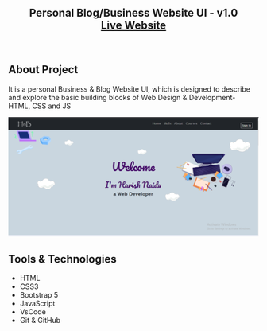<h2 align="center">
Personal Blog/Business Website UI - v1.0<br/>
  <a href="https://harish1611.github.io/Personal-Blog-UI/" target="_blank">Live Website</a>

</h2>

<br/>

## About Project

It is a personal Business & Blog Website UI, which is designed to describe and explore the basic building blocks of Web Design & Development- HTML, CSS and JS
<br/>

![blog Homepage](image.png)

## Tools & Technologies

- HTML
- CSS3
- Bootstrap 5
- JavaScript
- VsCode
- Git & GitHub
